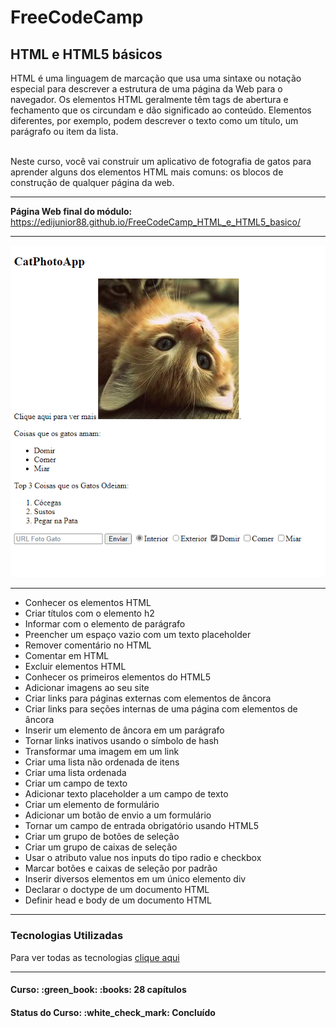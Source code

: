 <h1>FreeCodeCamp</h1>
<h2>HTML e HTML5 básicos</h2>

<p>
HTML é uma linguagem de marcação que usa uma sintaxe ou notação especial para descrever a estrutura de uma página da Web para o navegador. Os elementos HTML geralmente têm tags de abertura e fechamento que os circundam e dão significado ao conteúdo. Elementos diferentes, por exemplo, podem descrever o texto como um título, um parágrafo ou item da lista.

<br>
<br>

Neste curso, você vai construir um aplicativo de fotografia de gatos para aprender alguns dos elementos HTML mais comuns: os blocos de construção de qualquer página da web.
</p>

<hr>

<strong>Página Web final do módulo:</strong> <a href="https://edijunior88.github.io/FreeCodeCamp_HTML_e_HTML5_basico/">https://edijunior88.github.io/FreeCodeCamp_HTML_e_HTML5_basico/</a>

<hr>

![index-image](index-image.png)

<hr>

<ul>
  <li>Conhecer os elementos HTML</li>
  <li>Criar títulos com o elemento h2</li>
  <li>Informar com o elemento de parágrafo</li>
  <li>Preencher um espaço vazio com um texto placeholder</li>
  <li>Remover comentário no HTML</li>
  <li>Comentar em HTML</li>
  <li>Excluir elementos HTML</li>
  <li>Conhecer os primeiros elementos do HTML5</li>
  <li>Adicionar imagens ao seu site</li>
  <li>Criar links para páginas externas com elementos de âncora</li>
  <li>Criar links para seções internas de uma página com elementos de âncora</li>
  <li>Inserir um elemento de âncora em um parágrafo</li>
  <li>Tornar links inativos usando o símbolo de hash</li>
  <li>Transformar uma imagem em um link</li>
  <li>Criar uma lista não ordenada de itens</li>
  <li>Criar uma lista ordenada</li>
  <li>Criar um campo de texto</li>
  <li>Adicionar texto placeholder a um campo de texto</li>
  <li>Criar um elemento de formulário</li>
  <li>Adicionar um botão de envio a um formulário</li>
  <li>Tornar um campo de entrada obrigatório usando HTML5</li>
  <li>Criar um grupo de botões de seleção</li>
  <li>Criar um grupo de caixas de seleção</li>
  <li>Usar o atributo value nos inputs do tipo radio e checkbox</li>
  <li>Marcar botões e caixas de seleção por padrão</li>
  <li>Inserir diversos elementos em um único elemento div</li>
  <li>Declarar o doctype de um documento HTML</li>
  <li>Definir head e body de um documento HTML</li>
 </ul>

<hr>

<h3>Tecnologias Utilizadas</h3>

Para ver todas as tecnologias [clique aqui](/techstack.md)

<hr>

<h4><b>Curso:</b> :green_book: :books: 28 capítulos</h4>
<h4><b>Status do Curso:</b> :white_check_mark: Concluído</h4>
